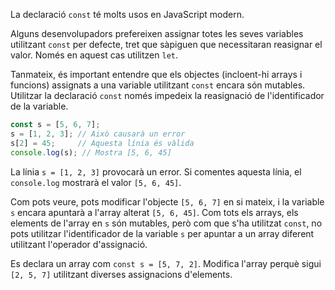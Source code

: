 La declaració `const` té molts usos en JavaScript modern.

Alguns desenvolupadors prefereixen assignar totes les seves variables utilitzant `const` per defecte, tret que sàpiguen que necessitaran reasignar el valor. Només en aquest cas utilitzen `let`.

Tanmateix, és important entendre que els objectes (incloent-hi arrays i funcions) assignats a una variable utilitzant `const` encara són mutables. Utilitzar la declaració `const` només impedeix la reasignació de l'identificador de la variable.

```javascript
const s = [5, 6, 7];
s = [1, 2, 3]; // Això causarà un error
s[2] = 45;     // Aquesta línia és vàlida
console.log(s); // Mostra [5, 6, 45]
```

La línia `s = [1, 2, 3]` provocarà un error. Si comentes aquesta línia, el `console.log` mostrarà el valor `[5, 6, 45]`.

Com pots veure, pots modificar l'objecte `[5, 6, 7]` en si mateix, i la variable `s` encara apuntarà a l'array alterat `[5, 6, 45]`. Com tots els arrays, els elements de l'array en `s` són mutables, però com que s'ha utilitzat `const`, no pots utilitzar l'identificador de la variable `s` per apuntar a un array diferent utilitzant l'operador d'assignació.

Es declara un array com `const s = [5, 7, 2]`. Modifica l'array perquè sigui `[2, 5, 7]` utilitzant diverses assignacions d'elements.